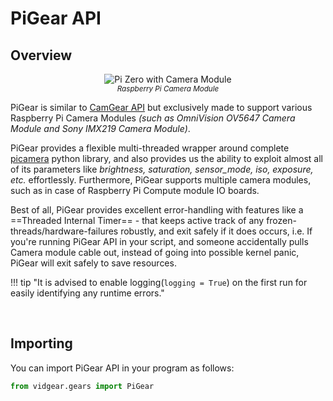 <!--
===============================================
vidgear library source-code is deployed under the Apache 2.0 License:

Copyright (c) 2019-2020 Abhishek Thakur(@abhiTronix) <abhi.una12@gmail.com>

Licensed under the Apache License, Version 2.0 (the "License");
you may not use this file except in compliance with the License.
You may obtain a copy of the License at

   http://www.apache.org/licenses/LICENSE-2.0

Unless required by applicable law or agreed to in writing, software
distributed under the License is distributed on an "AS IS" BASIS,
WITHOUT WARRANTIES OR CONDITIONS OF ANY KIND, either express or implied.
See the License for the specific language governing permissions and
limitations under the License.
===============================================
-->

# PiGear API 

## Overview

<p align="center">
  <img src="../../../assets/images/picam.jpg" alt="Pi Zero with Camera Module"/>
  <br>
  <sub><i>Raspberry Pi Camera Module</i></sub>
</p>

PiGear is similar to [CamGear API](../../camgear/overview/) but exclusively made to support various Raspberry Pi Camera Modules _(such as OmniVision OV5647 Camera Module and Sony IMX219 Camera Module)_.

PiGear provides a flexible multi-threaded wrapper around complete [picamera](https://picamera.readthedocs.io/en/release-1.13/index.html) python library, and also provides us the ability to exploit almost all of its parameters like _brightness, saturation, sensor_mode, iso, exposure, etc._ effortlessly. Furthermore, PiGear supports multiple camera modules, such as in case of Raspberry Pi Compute module IO boards.

Best of all, PiGear provides excellent error-handling with features like a ==Threaded Internal Timer== - that keeps active track of any frozen-threads/hardware-failures robustly, and exit safely if it does occurs, i.e. If you're running PiGear API in your script, and someone accidentally pulls Camera module cable out, instead of going into possible kernel panic, PiGear will exit safely to save resources. 

!!! tip "It is advised to enable logging(`logging = True`) on the first run for easily identifying any runtime errors."

&nbsp; 

## Importing

You can import PiGear API in your program as follows:

```python
from vidgear.gears import PiGear
```

&nbsp; 